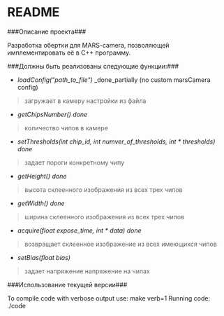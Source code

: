 # README #

###Описание проекта###

Разработка обертки для MARS-camera, позволяющей имплементировать её в C++ программу. 

###Должны быть реализованы следующие функции:###

+ *loadConfig("path_to_file")* _done_partially (no custom marsCamera config)
> загружает в камеру настройки из файла

+ *getChipsNumber()* _done_
> количество чипов в камере

+ *setThresholds(int chip_id, int numver_of_thresholds, int * thresholds)* _done_
> задает пороги конкретному чипу

+ *getHeight()* _done_
> высота склеенного изображения из всех трех чипов

+ *getWidth()* _done_
> ширина склеенного изображения из всех трех чипов

+ *acquire(float expose_time, int * data)* _done_
> возвращает склеенное изображение из всех имеющихся чипов

+ *setBias(float bias)*
> задает напряжение напряжение на чипах

###Использование текущей версии###

To compile code with verbose output use: make verb=1
Running code: ./code

